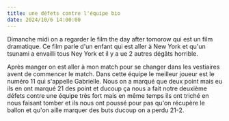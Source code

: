 ```yaml
---
title: une défets contre l'équipe bio
date: 2024/10/6 14:00:00
---
```

Dimanche midi on a regarder le film the day after tomorow qui est un film dramatique. Ce film parle d'un enfant qui est aller à New York et qu'un tsunami a envailli tous Ney York et il y a ue 2 autres dégâts horrible.

 Après manger on est aller à mon match pour se changer dans les vestiaires avent de commencer le match. Dans cette équipe le meilleur joueur est le numéro 11 qui s'appelle Gabrielle. Nous on a marqué que deux point mais eu ils en ont marqué 21 des point et ducoup ça nous a fait notre deuxième défets contre une équipe très fort mais en même temps ils ont triché en nous faisant tomber et ils nous ont poussé pour pas qu'on récupère le ballon et qu'on aille marquer des buts ducoup on a perdu 21-2.








